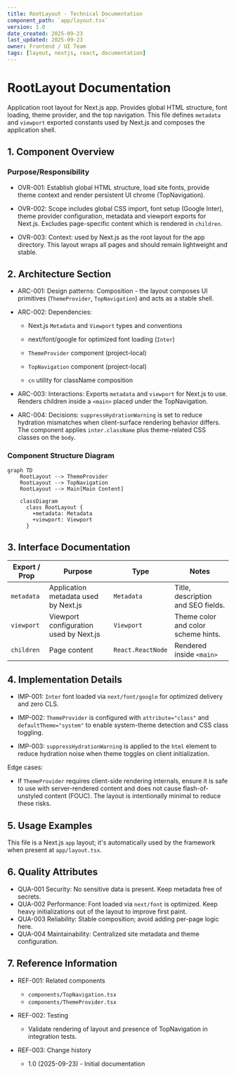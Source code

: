 ```yaml
---
title: RootLayout - Technical Documentation
component_path: `app/layout.tsx`
version: 1.0
date_created: 2025-09-23
last_updated: 2025-09-23
owner: Frontend / UI Team
tags: [layout, nextjs, react, documentation]
---
```


# RootLayout Documentation

Application root layout for Next.js app. Provides global HTML structure, font loading, theme provider, and the top navigation. This file defines `metadata` and `viewport` exported constants used by Next.js and composes the application shell.

## 1. Component Overview

### Purpose/Responsibility

- OVR-001: Establish global HTML structure, load site fonts, provide theme context and render persistent UI chrome (TopNavigation).

- OVR-002: Scope includes global CSS import, font setup (Google Inter), theme provider configuration, metadata and viewport exports for Next.js. Excludes page-specific content which is rendered in `children`.

- OVR-003: Context: used by Next.js as the root layout for the app directory. This layout wraps all pages and should remain lightweight and stable.

## 2. Architecture Section

- ARC-001: Design patterns: Composition - the layout composes UI primitives (`ThemeProvider`, `TopNavigation`) and acts as a stable shell.

- ARC-002: Dependencies:
    - Next.js `Metadata` and `Viewport` types and conventions

    - next/font/google for optimized font loading (`Inter`)

    - `ThemeProvider` component (project-local)

    - `TopNavigation` component (project-local)

    - `cn` utility for className composition

- ARC-003: Interactions: Exports `metadata` and `viewport` for Next.js to use. Renders children inside a `<main>` placed under the TopNavigation.

- ARC-004: Decisions: `suppressHydrationWarning` is set to reduce hydration mismatches when client-surface rendering behavior differs. The component applies `inter.className` plus theme-related CSS classes on the `body`.

### Component Structure Diagram

```mermaid
graph TD
    RootLayout --> ThemeProvider
    RootLayout --> TopNavigation
    RootLayout --> Main[Main Content]

    classDiagram
      class RootLayout {
        +metadata: Metadata
        +viewport: Viewport
      }
```

## 3. Interface Documentation

| Export / Prop | Purpose                                | Type              | Notes                               |
| ------------- | -------------------------------------- | ----------------- | ----------------------------------- |
| `metadata`    | Application metadata used by Next.js   | `Metadata`        | Title, description and SEO fields.  |
| `viewport`    | Viewport configuration used by Next.js | `Viewport`        | Theme color and color scheme hints. |
| `children`    | Page content                           | `React.ReactNode` | Rendered inside `<main>`            |

## 4. Implementation Details

- IMP-001: `Inter` font loaded via `next/font/google` for optimized delivery and zero CLS.

- IMP-002: `ThemeProvider` is configured with `attribute="class"` and `defaultTheme="system"` to enable system-theme detection and CSS class toggling.

- IMP-003: `suppressHydrationWarning` is applied to the `html` element to reduce hydration noise when theme toggles on client initialization.

Edge cases:

- If `ThemeProvider` requires client-side rendering internals, ensure it is safe to use with server-rendered content and does not cause flash-of-unstyled content (FOUC). The layout is intentionally minimal to reduce these risks.

## 5. Usage Examples

This file is a Next.js `app` layout; it's automatically used by the framework when present at `app/layout.tsx`.

## 6. Quality Attributes

- QUA-001 Security: No sensitive data is present. Keep metadata free of secrets.
- QUA-002 Performance: Font loaded via `next/font` is optimized. Keep heavy initializations out of the layout to improve first paint.
- QUA-003 Reliability: Stable composition; avoid adding per-page logic here.
- QUA-004 Maintainability: Centralized site metadata and theme configuration.

## 7. Reference Information

- REF-001: Related components
    - `components/TopNavigation.tsx`
    - `components/ThemeProvider.tsx`

- REF-002: Testing
    - Validate rendering of layout and presence of TopNavigation in integration tests.

- REF-003: Change history
    - 1.0 (2025-09-23) - Initial documentation
